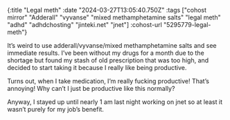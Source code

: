 {:title "Legal meth"
 :date "2024-03-27T13:05:40.750Z"
 :tags ["cohost mirror" "Adderall" "vyvanse" "mixed methamphetamine salts" "legal meth" "adhd" "adhdchosting" "jinteki.net" "jnet"]
 :cohost-url "5295779-legal-meth"}

It’s weird to use adderall/vyvanse/mixed methamphetamine salts and see immediate results. I’ve been without my drugs for a month due to the shortage but found my stash of old prescription that was too high, and decided to start taking it because I really like being productive.

Turns out, when I take medication, I’m really fucking productive! That’s annoying! Why can’t I just be productive like this normally?

Anyway, I stayed up until nearly 1 am last night working on jnet so at least it wasn’t purely for my job’s benefit.
